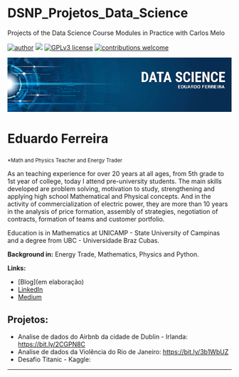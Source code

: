 # DSNP_Projetos_Data_Science
Projects of the Data Science Course Modules in Practice with Carlos Melo

[![author](https://img.shields.io/badge/author-edugera-red.svg)](https://www.linkedin.com/in/eduardo-ferreira-01a8441b/) [![](https://img.shields.io/badge/python-3.7+-blue.svg)](https://www.python.org/downloads/release/python-365/) [![GPLv3 license](https://img.shields.io/badge/License-GPLv3-blue.svg)](http://perso.crans.org/besson/LICENSE.html) [![contributions welcome](https://img.shields.io/badge/contributions-welcome-brightgreen.svg?style=flat)](https://github.com/edugera/data_science/issues)

<p align="center">
  <img src="banner.png" >
</p>

# Eduardo Ferreira
<sub>*Math and Physics Teacher and Energy Trader</sub>

As an teaching experience for over 20 years at all ages, from 5th grade to 1st year of college, today I attend pre-university students. The main skills developed are problem solving, motivation to study, strengthening and applying high school Mathematical and Physical concepts. 
And in the activity of commercialization of electric power, they are more than 10 years in the analysis of price formation, assembly of strategies, negotiation of contracts, formation of teams and customer portfolio.

Education is in Mathematics at UNICAMP - State University of Campinas and a degree from UBC - Universidade Braz Cubas.

**Background in:** Energy Trade, Mathematics, Physics and Python.

**Links:**
* [Blog](em elaboração)
* [LinkedIn](https://www.linkedin.com/in/eduardo-ferreira-01a8441b/)
* [Medium](https://medium.com/@edugera47)


## Projetos:


* Analise de dados do Airbnb da cidade de Dublin - Irlanda: https://bit.ly/2CGPN8C 
* Analise de dados da Violência do Rio de Janeiro: https://bit.ly/3b1WbUZ
* Desafio Titanic - Kaggle: 

---

